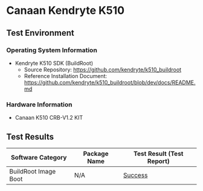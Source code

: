 # Canaan Kendryte K510

## Test Environment

### Operating System Information

- Kendryte K510 SDK (BuildRoot)
    - Source Repository: https://github.com/kendryte/k510_buildroot
    - Reference Installation Document: https://github.com/kendryte/k510_buildroot/blob/dev/docs/README.md

### Hardware Information

- Canaan K510 CRB-V1.2 KIT

## Test Results

| Software Category    | Package Name | Test Result (Test Report) |
| -------------------- | ------------ | ------------------------- |
| BuildRoot Image Boot | N/A          | [Success][BuildRoot]      |

[BuildRoot]: ./BuildRoot/README.md
